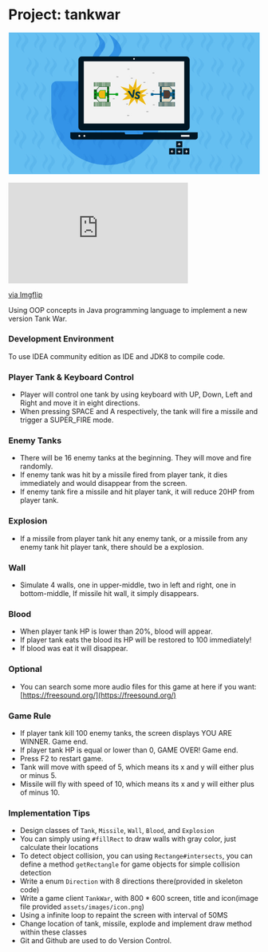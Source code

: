 # Project: tankwar
![Image of example](assets/images/udemy-course.jpg)

<div style="width:360px;max-width:100%;"><div style="height:0;padding-bottom:56.11%;position:relative;"><iframe width="360" height="202" style="position:absolute;top:0;left:0;width:100%;height:100%;" frameBorder="0" src="https://imgflip.com/embed/4ds2u8"></iframe></div><p><a href="https://imgflip.com/gif/4ds2u8">via Imgflip</a></p></div>

Using OOP concepts in Java programming language to implement a new version Tank War.

### Development Environment

To use IDEA community edition as IDE and JDK8 to compile code.

### Player Tank & Keyboard Control

* Player will control one tank by using keyboard with UP, Down, Left and Right and move it in eight directions. 
* When pressing SPACE and A respectively, the tank will fire a missile and trigger a SUPER_FIRE mode.  

### Enemy Tanks

* There will be 16 enemy tanks at the beginning. They will move and fire randomly. 
* If enemy tank was hit by a missile fired from player tank, it dies immediately and would disappear from the screen.
* If enemy tank fire a missile and hit player tank, it will reduce 20HP from player tank.  

### Explosion

* If a missile from player tank hit any enemy tank, or a missile from any enemy tank hit player tank, there should be  a explosion.

### Wall

* Simulate 4 walls, one in upper-middle, two in left and right, one in bottom-middle, If missile hit wall, it simply disappears. 

### Blood

* When player tank HP is lower than 20%, blood will appear. 
* If player tank eats the blood its HP will be restored to 100 immediately! 
* If blood was eat it will disappear.

### Optional

* You can search some more audio files for this game at here if you want: [https://freesound.org/](https://freesound.org/)

### Game Rule

* If player tank kill 100 enemy tanks, the screen displays YOU ARE WINNER. Game end.
* If player tank HP is equal or lower than 0, GAME OVER! Game end. 
* Press F2 to restart game.
* Tank will move with speed of 5, which means its x and y will either plus or minus 5.
* Missile will fly with speed of 10, which means its x and y will either plus of minus 10.

### Implementation Tips

* Design classes of `Tank`, `Missile`, `Wall`, `Blood`, and `Explosion`
* You can simply using `#fillRect` to draw walls with gray color, just calculate their locations
* To detect object collision, you can using `Rectange#intersects`, you can define a method `getRectangle`
for game objects for simple collision detection
* Write a enum `Direction` with 8 directions there(provided in skeleton code)
* Write a game client `TankWar`, with 800 * 600 screen, title and icon(image file provided `assets/images/icon.png`)
* Using a infinite loop to repaint the screen with interval of 50MS
* Change location of tank, missile, explode and implement draw method within these classes
* Git and Github are used to do Version Control.
